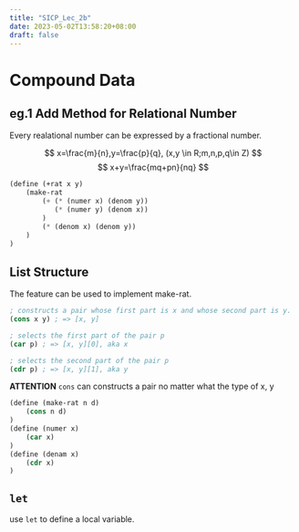 ```yaml
---
title: "SICP_Lec_2b"
date: 2023-05-02T13:58:20+08:00
draft: false 
---
```


# Compound Data

## eg.1 Add Method for Relational Number

Every realational number can be expressed by  a fractional number.

$$
x=\frac{m}{n},y=\frac{p}{q}, (x,y \in R;m,n,p,q\in Z)
$$
$$
x+y=\frac{mq+pn}{nq}
$$

```scheme
(define (+rat x y)
    (make-rat
        (+ (* (numer x) (denom y))
           (* (numer y) (denom x))
        )
        (* (denom x) (denom y))
    )
)
```
## List Structure 

The feature can be used to implement make-rat.

```scheme
; constructs a pair whose first part is x and whose second part is y.
(cons x y) ; => [x, y]

; selects the first part of the pair p
(car p) ; => [x, y][0], aka x

; selects the second part of the pair p
(cdr p) ; => [x, y][1], aka y
```

**ATTENTION**
`cons` can constructs a pair no matter what the type of x, y

```scheme
(define (make-rat n d)
    (cons n d)
)
(define (numer x)
    (car x)
)
(define (denam x)
    (cdr x)
)
```

## `let` 

use `let` to define a local variable.


